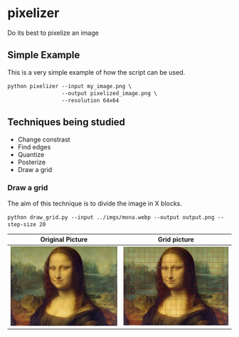 # pixelizer
Do its best to pixelize an image

## Simple Example

This is a very simple example of how the script can be used.

```
python pixelizer --input my_image.png \
                 --output pixelized_image.png \
                 --resolution 64x64
```

## Techniques being studied

* Change constrast
* Find edges
* Quantize
* Posterize
* Draw a grid

### Draw a grid

The aim of this technique is to divide the image in X blocks.

```
python draw_grid.py --input ../imgs/mona.webp --output output.png --step-size 20
```

Original Picture                  |  Grid picture
:--------------------------------:|:---------------------------------------------:
![](https://github.com/mesarpe/pixelizer/blob/main/tests/ground-truth/mona.webp?raw=true)  |  ![](https://github.com/mesarpe/pixelizer/blob/main/tests/ground-truth/mona-grid.png?raw=true)



